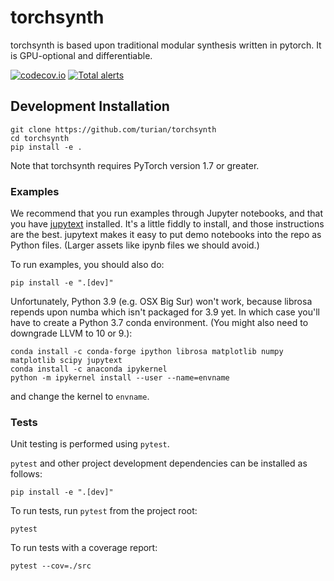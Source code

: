 # torchsynth

torchsynth is based upon traditional modular synthesis written in
pytorch. It is GPU-optional and differentiable.

[![codecov.io](https://codecov.io/gh/turian/torchsynth/branch/main/graphs/badge.svg?logoWidth=18)](https://codecov.io/github/turian/torchsynth?branch=master)
[![Total alerts](https://img.shields.io/lgtm/alerts/g/turian/torchsynth.svg?logo=lgtm&logoWidth=18)](https://lgtm.com/projects/g/turian/torchsynth/alerts/)

## Development Installation

```
git clone https://github.com/turian/torchsynth
cd torchsynth
pip install -e .
```

Note that torchsynth requires PyTorch version 1.7 or greater.

### Examples

We recommend that you run examples through Jupyter notebooks, and
that you have
[jupytext](https://towardsdatascience.com/introducing-jupytext-9234fdff6c57)
installed. It's a little fiddly to install, and those instructions
are the best. jupytext makes it easy to put demo notebooks into the
repo as Python files. (Larger assets like ipynb files we should
avoid.)

To run examples, you should also do:
```
pip install -e ".[dev]"
```

Unfortunately, Python 3.9 (e.g. OSX Big Sur) won't work, because
librosa repends upon numba which isn't packaged for 3.9 yet. In
which case you'll have to create a Python 3.7 conda environment.
(You might also need to downgrade LLVM to 10 or 9.):
```
conda install -c conda-forge ipython librosa matplotlib numpy matplotlib scipy jupytext
conda install -c anaconda ipykernel
python -m ipykernel install --user --name=envname
```
and change the kernel to `envname`.

### Tests
Unit testing is performed using `pytest`.

`pytest` and other project development dependencies can be installed as follows: 
```
pip install -e ".[dev]"
```

To run tests, run `pytest` from the project root:
```
pytest
```

To run tests with a coverage report:
```
pytest --cov=./src
```

